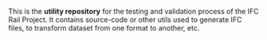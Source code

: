 This is the **utility repository** for the testing and validation process of the IFC Rail Project. It contains source-code or other utils used to generate IFC files, to transform dataset from one format to another, etc.
